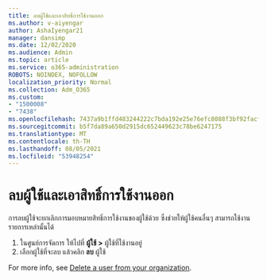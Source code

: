 ```yaml
---
title: ลบผู้ใช้และเอาสิทธิ์การใช้งานออก
ms.author: v-aiyengar
author: AshaIyengar21
manager: dansimp
ms.date: 12/02/2020
ms.audience: Admin
ms.topic: article
ms.service: o365-administration
ROBOTS: NOINDEX, NOFOLLOW
localization_priority: Normal
ms.collection: Adm_O365
ms.custom:
- "1500008"
- "7438"
ms.openlocfilehash: 7437a9b1ffd483244222c7bda192e25e76efc8088f3bf92facfb27ee5bf0e503
ms.sourcegitcommit: b5f7da89a650d2915dc652449623c78be6247175
ms.translationtype: MT
ms.contentlocale: th-TH
ms.lasthandoff: 08/05/2021
ms.locfileid: "53948254"
---
```

# <a name="delete-a-user-and-remove-licenses"></a>ลบผู้ใช้และเอาสิทธิ์การใช้งานออก

การลบผู้ใช้จะยกเลิกการมอบหมายสิทธิ์การใช้งานของผู้ใช้ด้วย ซึ่งช่วยให้ผู้ใช้คนอื่นๆ สามารถใช้งานรายการเหล่านั้นได้ 
1. ในศูนย์การจัดการ ให้ไปที่ **ผู้ใช้ >** ผู้ใช้ที่ใช้งานอยู่
1. เลือกผู้ใช้ที่จะลบ แล้วคลิก **ลบ** ผู้ใช้

For more info, see [Delete a user from your organization](https://docs.microsoft.com/microsoft-365/admin/add-users/delete-a-user). 